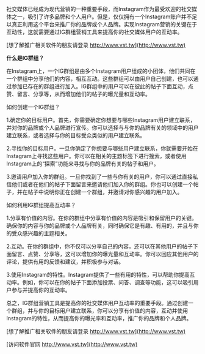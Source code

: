 社交媒体已经成为现代营销的一种重要手段，而Instagram作为最受欢迎的社交媒体之一，吸引了许多品牌和个人用户。但是，仅仅拥有一个Instagram账户并不足以真正利用这个平台来推广你的品牌或个人品牌。实现Instagram营销的关键在于互动性，这就需要通过IG群组营销工具来提高你的社交媒体用户的互动率。

[想了解推广相关软件的朋友请登录 http://www.vst.tw](http://www.vst.tw)

**什么是IG群组？**

在Instagram上，一个IG群组是由多个Instagram用户组成的小团体，他们共同在一个群组中分享他们的内容，相互互动。这些群组可以由用户自己创建，也可以通过参加已存在的群组进行加入。IG群组中的用户可以在彼此的帖子下面互动，点赞、留言、分享等，从而增加他们的帖子的曝光量和互动率。

如何创建一个IG群组？

1.确定你的目标用户。首先，你需要确定你想要与哪些Instagram用户建立联系，并对你的品牌或个人品牌进行宣传。你可以选择与与你的品牌有关的领域中的用户建立联系，或者选择与你的目标受众类似的用户建立联系。

2.寻找你的目标用户。一旦你确定了你想要与哪些用户建立联系，你就需要开始在Instagram上寻找这些用户。你可以在相关的主题标签下进行搜索，或者使用Instagram上的“探索”功能来寻找与你的品牌有关的帖子和用户。

3.邀请用户加入你的群组。一旦你找到了一些与你有关的用户，你可以通过直接私信他们或者在他们的帖子下面留言来邀请他们加入你的群组。你也可以创建一个帖子，并在帖子中说明你正在创建一个群组，并邀请对你感兴趣的用户加入。

如何利用IG群组提高互动率？

1.分享有价值的内容。在你的群组中分享有价值的内容是吸引和保留用户的关键。确保你的内容与你的品牌或个人品牌有关，同时确保它是有趣、有用的，并且与你的受众感兴趣的主题相关。

2.互动。在你的群组中，你不仅可以分享自己的内容，还可以在其他用户的帖子下面留言、点赞、分享等，这可以增加你的曝光量和互动率。你可以回应其他用户的评论，提供有用的反馈和建议，并积极参与对话。

3.使用Instagram的特性。Instagram提供了一些有用的特性，可以帮助你提高互动率。例如，你可以在你的帖子下面添加投票、问答、调查等功能，这可以吸引用户参与并提高你的互动率。

总之，IG群组营销工具是提高你的社交媒体用户互动率的重要手段。通过创建一个群组，并与你的目标用户建立联系，你可以分享有价值的内容，互动并使用Instagram的特性，从而提高你的曝光率和互动率，推广你的品牌和个人品牌。

[想了解推广相关软件的朋友请登录 http://www.vst.tw](http://www.vst.tw)


[访问软件官网 http://www.vst.tw](http://www.vst.tw)

